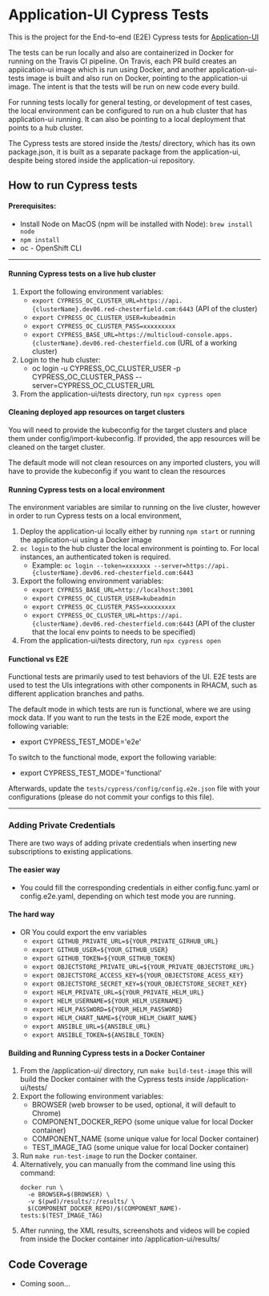 # Application-UI Cypress Tests

This is the project for the End-to-end (E2E) Cypress tests for [Application-UI](https://github.com/open-cluster-management/application-ui)

The tests can be run locally and also are containerized in Docker for running on the Travis CI pipeline. On Travis, each PR build creates an appiication-ui image which is run using Docker, and another application-ui-tests image is built and also run on Docker, pointing to the application-ui image. The intent is that the tests will be run on new code every build.

For running tests locally for general testing, or development of test cases, the local environment can be configured to run on a hub cluster that has application-ui running. It can also be pointing to a local deployment that points to a hub cluster.

The Cypress tests are stored inside the /tests/ directory, which has its own package.json, it is built as a separate package from the application-ui, despite being stored inside the application-ui repository.

## How to run Cypress tests

#### Prerequisites:

- Install Node on MacOS (npm will be installed with Node): `brew install node`
- `npm install`
- oc - OpenShift CLI

---

#### Running Cypress tests on a live hub cluster

1. Export the following environment variables:
   - `export CYPRESS_OC_CLUSTER_URL=https://api.{clusterName}.dev06.red-chesterfield.com:6443` (API of the cluster)
   - `export CYPRESS_OC_CLUSTER_USER=kubeadmin`
   - `export CYPRESS_OC_CLUSTER_PASS=xxxxxxxxx`
   - `export CYPRESS_BASE_URL=https://multicloud-console.apps.{clusterName}.dev06.red-chesterfield.com` (URL of a working cluster)
2. Login to the hub cluster:
   - oc login -u CYPRESS_OC_CLUSTER_USER -p CYPRESS_OC_CLUSTER_PASS --server=CYPRESS_OC_CLUSTER_URL
3. From the application-ui/tests directory, run `npx cypress open`

#### Cleaning deployed app resources on target clusters

You will need to provide the kubeconfig for the target clusters and place them under config/import-kubeconfig. If provided, the app resources will be cleaned on the target cluster.

The default mode will not clean resources on any imported clusters, you will have to provide the kubeconfig if you want to clean the resources

#### Running Cypress tests on a local environment

The environment variables are similar to running on the live cluster, however in order to run Cypress tests on a local environment,

1. Deploy the application-ui locally either by running `npm start` or running the application-ui using a Docker image
2. `oc login` to the hub cluster the local environment is pointing to. For local instances, an authenticated token is required.
   - Example: `oc login --token=xxxxxxx --server=https://api.{clusterName}.dev06.red-chesterfield.com:6443`
3. Export the following environment variables:
   - `export CYPRESS_BASE_URL=http://localhost:3001`
   - `export CYPRESS_OC_CLUSTER_USER=kubeadmin`
   - `export CYPRESS_OC_CLUSTER_PASS=xxxxxxxxx`
   - `export CYPRESS_OC_CLUSTER_URL=https://api.{clusterName}.dev06.red-chesterfield.com:6443` (API of the cluster that the local env points to needs to be specified)
4. From the application-ui/tests directory, run `npx cypress open`

#### Functional vs E2E

Functional tests are primarily used to test behaviors of the UI. E2E tests are used to test the UIs integrations with other components in RHACM, such as different application branches and paths.

The default mode in which tests are run is functional, where we are using mock data. If you want to run the tests in the E2E mode, export the following variable:

- export CYPRESS_TEST_MODE='e2e'

To switch to the functional mode, export the following variable:

- export CYPRESS_TEST_MODE='functional'

Afterwards, update the `tests/cypress/config/config.e2e.json` file with your configurations (please do not commit your configs to this file).

---

### Adding Private Credentials

There are two ways of adding private credentials when inserting new subscriptions to existing applications.

#### The easier way

- You could fill the corresponding credentials in either config.func.yaml or config.e2e.yaml, depending on which test mode you are running.

#### The hard way

- OR You could export the env variables
  - `export GITHUB_PRIVATE_URL=${YOUR_PRIVATE_GIRHUB_URL}`
  - `export GITHUB_USER=${YOUR_GITHUB_USER}`
  - `export GITHUB_TOKEN=${YOUR_GITHUB_TOKEN}`
  - `export OBJECTSTORE_PRIVATE_URL=${YOUR_PRIVATE_OBJECTSTORE_URL}`
  - `export OBJECTSTORE_ACCESS_KEY=${YOUR_OBJECTSTORE_ACESS_KEY}`
  - `export OBJECTSTORE_SECRET_KEY=${YOUR_OBJECTSTORE_SECRET_KEY}`
  - `export HELM_PRIVATE_URL=${YOUR_PRIVATE_HELM_URL}`
  - `export HELM_USERNAME=${YOUR_HELM_USERNAME}`
  - `export HELM_PASSWORD=${YOUR_HELM_PASSWORD}`
  - `export HELM_CHART_NAME=${YOUR_HELM_CHART_NAME}`
  - `export ANSIBLE_URL=${ANSIBLE_URL}`
  - `export ANSIBLE_TOKEN=${ANSIBLE_TOKEN}`

#### Building and Running Cypress tests in a Docker Container

1. From the /application-ui/ directory, run `make build-test-image` this will build the Docker container with the Cypress tests inside /application-ui/tests/
1. Export the following environment variables:
   - BROWSER (web browser to be used, optional, it will default to Chrome)
   - COMPONENT_DOCKER_REPO (some unique value for local Docker container)
   - COMPONENT_NAME (some unique value for local Docker container)
   - TEST_IMAGE_TAG (some unique value for local Docker container)
1. Run `make run-test-image` to run the Docker container.
1. Alternatively, you can manually from the command line using this command:
   ```
   docker run \
     -e BROWSER=$(BROWSER) \
     -v $(pwd)/results/:/results/ \
     $(COMPONENT_DOCKER_REPO)/$(COMPONENT_NAME)-tests:$(TEST_IMAGE_TAG)
   ```
1. After running, the XML results, screenshots and videos will be copied from inside the Docker container into /application-ui/results/

## Code Coverage

- Coming soon...

